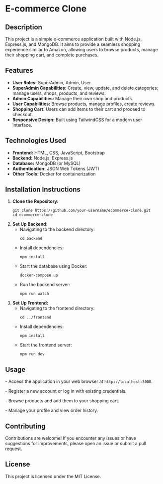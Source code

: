
<h1>E-commerce Clone</h1>

<h2>Description</h2>
<p>This project is a simple e-commerce application built with Node.js, Express.js, and MongoDB. It aims to provide a seamless shopping experience similar to Amazon, allowing users to browse products, manage their shopping cart, and complete purchases.</p>

<h2>Features</h2>
<ul>
    <li><strong>User Roles:</strong> SuperAdmin, Admin, User</li>
    <li><strong>SuperAdmin Capabilities:</strong> Create, view, update, and delete categories; manage users, shops, products, and reviews.</li>
    <li><strong>Admin Capabilities:</strong> Manage their own shop and products.</li>
    <li><strong>User Capabilities:</strong> Browse products, manage profiles, create reviews.</li>
    <li><strong>Shopping Cart:</strong> Users can add items to their cart and proceed to checkout.</li>
    <li><strong>Responsive Design:</strong> Built using TailwindCSS for a modern user interface.</li>
</ul>

<h2>Technologies Used</h2>
<ul>
    <li><strong>Frontend:</strong> HTML, CSS, JavaScript, Bootstrap</li>
    <li><strong>Backend:</strong> Node.js, Express.js</li>
    <li><strong>Database:</strong> MongoDB (or MySQL)</li>
    <li><strong>Authentication:</strong> JSON Web Tokens (JWT)</li>
    <li><strong>Other Tools:</strong> Docker for containerization</li>
</ul>

<h2>Installation Instructions</h2>
<ol>
    <li><strong>Clone the Repository:</strong>
        <pre><code>git clone https://github.com/your-username/ecommerce-clone.git
cd ecommerce-clone</code></pre>
    </li>
    <li><strong>Set Up Backend:</strong>
        <ul>
            <li>Navigating to the backend directory:
                <pre><code>cd backend</code></pre></li>
            <li>Install dependencies:
                <pre><code>npm install</code></pre></li>
            <li>Start the database using Docker:
                <pre><code>docker-compose up</code></pre></li>
            <li>Run the backend server:
                <pre><code>npm run watch</code></pre></li>
        </ul>
    </li>
    <li><strong>Set Up Frontend:</strong>
        <ul>
            <li>Navigating to the frontend directory:
                <pre><code>cd ../frontend</code></pre></li>
            <li>Install dependencies:
                <pre><code>npm install</code></pre></li>
            <li>Start the frontend server:
                <pre><code>npm run dev</code></pre></li>
        </ul>
    </li>
</ol>

<h2>Usage</h2>
<p>- Access the application in your web browser at <code>http://localhost:3000</code>.</p>
<p>- Register a new account or log in with existing credentials.</p>
<p>- Browse products and add them to your shopping cart.</p>
<p>- Manage your profile and view order history.</p>

<h2>Contributing</h2>
<p>Contributions are welcome! If you encounter any issues or have suggestions for improvements, please open an issue or submit a pull request.</p>

<h2>License</h2>
<p>This project is licensed under the MIT License.</p>
